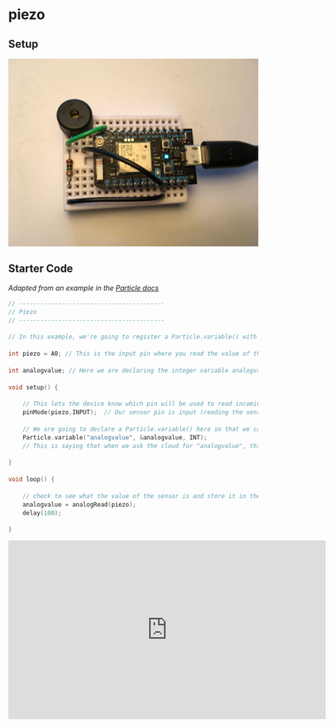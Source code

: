 # piezo

## Setup

![photo of setup](img/piezo.JPG)

## Starter Code

*Adapted from an example in the [Particle docs](https://docs.particle.io/guide/getting-started/examples/photon/#read-your-photoresistor-function-and-variable)*

``` cpp
// -----------------------------------------
// Piezo
// -----------------------------------------

// In this example, we're going to register a Particle.variable() with the cloud so that we can read the level of a piezo.

int piezo = A0; // This is the input pin where you read the value of the sensor.

int analogvalue; // Here we are declaring the integer variable analogvalue, which we will use later to store the value of the sensor.

void setup() {

    // This lets the device know which pin will be used to read incoming voltage.
    pinMode(piezo,INPUT);  // Our sensor pin is input (reading the sensor)

    // We are going to declare a Particle.variable() here so that we can access the value of the sensor from the cloud.
    Particle.variable("analogvalue", &analogvalue, INT);
    // This is saying that when we ask the cloud for "analogvalue", this will reference the variable analogvalue in this app, which is an integer variable.

}

void loop() {

    // check to see what the value of the sensor is and store it in the int variable analogvalue
    analogvalue = analogRead(piezo);
    delay(100);
    
}
```

<iframe src="https://player.vimeo.com/video/108472951" width="640" height="360" frameborder="0" webkitallowfullscreen mozallowfullscreen allowfullscreen></iframe>